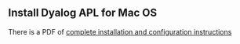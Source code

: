 ## Install Dyalog APL for Mac OS
There is a PDF of [complete installation and configuration instructions](http://docs.dyalog.com/17.0/Dyalog%20for%20macOS%20Installation%20and%20Configuration%20Guide.pdf)  


